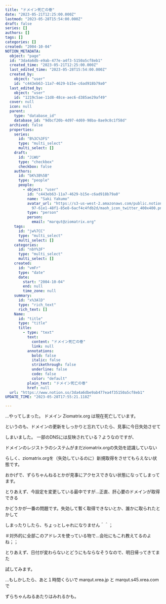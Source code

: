 ```yaml
---
title: "ドメイン死亡の巻"
date: "2023-05-21T12:25:00.000Z"
lastmod: "2023-05-28T15:54:00.000Z"
draft: false
series: []
authors: []
tags: []
categories: []
created: "2004-10-04"
NOTION_METADATA:
  object: "page"
  id: "3da4a6db-e9ab-477e-a4f3-5150a5cf8eb1"
  created_time: "2023-05-21T12:25:00.000Z"
  last_edited_time: "2023-05-28T15:54:00.000Z"
  created_by:
    object: "user"
    id: "c443eb63-11a7-4629-b15e-c6ad918b79a0"
  last_edited_by:
    object: "user"
    id: "1219c5ae-11d8-48ce-aec6-d385ae29af49"
  cover: null
  icon: null
  parent:
    type: "database_id"
    database_id: "9dbcf20b-4d97-4d69-98ba-8ae9c8c1f58d"
  archived: false
  properties:
    series:
      id: "B%3C%3FS"
      type: "multi_select"
      multi_select: []
    draft:
      id: "JiWU"
      type: "checkbox"
      checkbox: false
    authors:
      id: "bK%3B%5B"
      type: "people"
      people:
        - object: "user"
          id: "c443eb63-11a7-4629-b15e-c6ad918b79a0"
          name: "Saki Yakumo"
          avatar_url: "https://s3-us-west-2.amazonaws.com/public.notion-static.com/3ad1c4\
            97-61e1-48f1-85e8-6acf4c4fdb2d/maoh_icon_twitter_400x400.png"
          type: "person"
          person:
            email: "marqut@ziomatrix.org"
    tags:
      id: "jw%7CC"
      type: "multi_select"
      multi_select: []
    categories:
      id: "nbY%3F"
      type: "multi_select"
      multi_select: []
    created:
      id: "vmFr"
      type: "date"
      date:
        start: "2004-10-04"
        end: null
        time_zone: null
    summary:
      id: "x%3AlD"
      type: "rich_text"
      rich_text: []
    Name:
      id: "title"
      type: "title"
      title:
        - type: "text"
          text:
            content: "ドメイン死亡の巻"
            link: null
          annotations:
            bold: false
            italic: false
            strikethrough: false
            underline: false
            code: false
            color: "default"
          plain_text: "ドメイン死亡の巻"
          href: null
  url: "https://www.notion.so/3da4a6dbe9ab477ea4f35150a5cf8eb1"
UPDATE_TIME: "2023-05-28T17:55:21.118Z"

---
```

<link rel="stylesheet" href="https://cdn.jsdelivr.net/npm/katex@0.16.2/dist/katex.min.css" integrity="sha384-bYdxxUwYipFNohQlHt0bjN/LCpueqWz13HufFEV1SUatKs1cm4L6fFgCi1jT643X" crossorigin="anonymous">


…やってしまった。 ドメイン Ziomatrix.org は現在死亡しています。


というのも、ドメインの更新をしっかりと忘れていたら、見事に今日失効させて


しまいました。 一部のDNSには反映されている？ようなのですが、


ドメインのレジストラのシステムがまだziomatrix.orgの失効を認識していない


らしく、ziomatrix.orgを（失効しているのに）新規取得をさせてもらえない状態です。


おかげで、ずらちゃんねるとかが見事にアクセスできない状態になってしまってます。


とりあえず、今設定を変更している最中ですが…正直、肝心要のドメインが取得できる


かどうかが一番の問題です。失効して暫く取得できないとか、誰かに取られたとかして


しまったりしたら、ちょっとしゃれになりません＾＾；


＃対外的に全部このアドレスを使っている物で…会社にもこれ教えてるのよね；；


とりあえず、日付が変わらないとどうにもならなそうなので、明日帰ってきてまた


試してみます。


…もしかしたら、あと１時間くらいで marqut.xrea.jp と marqut.s45.xrea.com で


ずらちゃんねるあたりはみれるかも。

